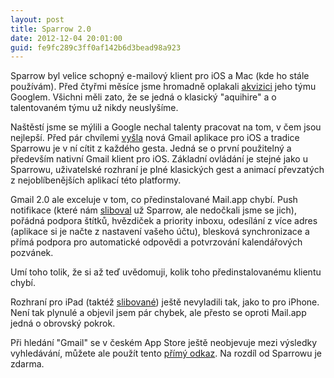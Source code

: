 ```yaml
---
layout: post
title: Sparrow 2.0
date: 2012-12-04 20:01:00
guid: fe9fc289c3ff0af142b6d3bead98a923
---
```


Sparrow byl velice schopný e-mailový klient pro iOS a Mac (kde ho stále používám). Před čtyřmi měsíce jsme hromadně oplakali [akvizici](http://sprw.me/) jeho týmu Googlem. Všichni měli zato, že se jedná o klasický "aquihire" a o talentovaném týmu už nikdy neuslyšíme.

Naštěstí jsme se mýlili a Google nechal talenty pracovat na tom, v čem jsou nejlepší. Před pár chvílemi [vyšla](http://gmailblog.blogspot.cz/2012/12/the-gmail-app-for-iphone-and-ipad.html) nová Gmail aplikace pro iOS a tradice Sparrowu je v ní cítit z každého gesta. Jedná se o první použitelný a především nativní Gmail klient pro iOS. Základní ovládání je stejné jako u Sparrowu, uživatelské rozhraní je plné klasických gest a animací převzatých z nejoblíbenějších aplikací této platformy.

Gmail 2.0 ale exceluje v tom, co předinstalované Mail.app chybí. Push notifikace (které nám [sliboval](http://www.sprw.me/push.php) už Sparrow, ale nedočkali jsme se jich), pořádná podpora štítků, hvězdiček a priority inboxu, odesílání z více adres (aplikace si je načte z nastavení vašeho účtu), blesková synchronizace a přímá podpora pro automatické odpovědi a potvrzování kalendářových pozvánek.

Umí toho tolik, že si až teď uvědomuji, kolik toho předinstalovanému klientu chybí.

Rozhraní pro iPad (taktéž [slibované](http://www.sprw.me/ipad/)) ještě nevyladili tak, jako to pro iPhone. Není tak plynulé a objevil jsem pár chybek, ale přesto se oproti Mail.app jedná o obrovský pokrok.

Při hledání "Gmail" se v českém App Store ještě neobjevuje mezi výsledky vyhledávání, můžete ale použít tento [přímý odkaz](https://itunes.apple.com/cz/app/gmail/id422689480?mt=8). Na rozdíl od Sparrowu je zdarma.
